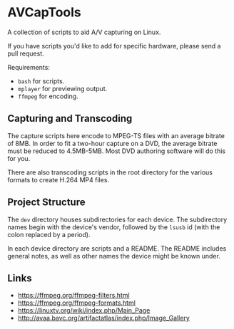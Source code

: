 # AVCapTools
A collection of scripts to aid A/V capturing on Linux.

If you have scripts you'd like to add for specific hardware, please send a pull request.

Requirements:
- `bash` for scripts.
- `mplayer` for previewing output.
- `ffmpeg` for encoding.

## Capturing and Transcoding
The capture scripts here encode to MPEG-TS files with an average bitrate of 8MB. In order to fit a two-hour capture on a DVD, the average bitrate must be reduced to 4.5MB-5MB. Most DVD authoring software will do this for you.

There are also transcoding scripts in the root directory for the various formats to create H.264 MP4 files.

## Project Structure
The `dev` directory houses subdirectories for each device.
The subdirectory names begin with the device's vendor, followed by the `lsusb` id (with the colon replaced by a period).

In each device directory are scripts and a README.
The README includes general notes, as well as other names the device might be known under.

## Links
- https://ffmpeg.org/ffmpeg-filters.html
- https://ffmpeg.org/ffmpeg-formats.html
- https://linuxtv.org/wiki/index.php/Main_Page
- http://avaa.bavc.org/artifactatlas/index.php/Image_Gallery
